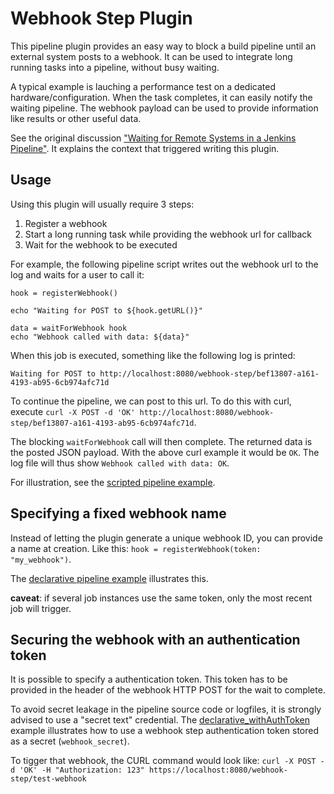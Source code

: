 Webhook Step Plugin
===================

This pipeline plugin provides an easy way to block a build pipeline until an
external system posts to a webhook. 
It can be used to integrate long running tasks into a pipeline, without busy waiting. 

A typical example is lauching a performance test on a dedicated hardware/configuration. 
When the task completes, it can easily notify the waiting pipeline. 
The webhook payload can be used to provide information like results or other useful data.


See the original discussion ["Waiting for Remote Systems in a Jenkins Pipeline"](https://cpitman.github.io/jenkins/cicd/2017/03/16/waiting-for-remote-systems-in-a-jenkins-pipeline.html).
It explains the context that triggered writing this plugin.

Usage
-----

Using this plugin will usually require 3 steps:

1. Register a webhook
2. Start a long running task while providing the webhook url for callback
3. Wait for the webhook to be executed

For example, the following pipeline script writes out the webhook url to the log
and waits for a user to call it:

```
hook = registerWebhook()

echo "Waiting for POST to ${hook.getURL()}"

data = waitForWebhook hook
echo "Webhook called with data: ${data}"
```

When this job is executed, something like the following log is printed:

```
Waiting for POST to http://localhost:8080/webhook-step/bef13807-a161-4193-ab95-6cb974afc71d
```

To continue the pipeline, we can post to this url. To do this with curl, execute
`curl -X POST -d 'OK' http://localhost:8080/webhook-step/bef13807-a161-4193-ab95-6cb974afc71d`.

The blocking `waitForWebhook` call will then complete. 
The returned data is the posted JSON payload.
With the above curl example it would be `OK`. 
The log file will thus show `Webhook called with data: OK`.

For illustration, see the [scripted pipeline example](examples/scripted_pipeline).

Specifying a fixed webhook name
-------------------------------

Instead of letting the plugin generate a unique webhook ID, you can provide a name at creation. 
Like this: `hook = registerWebhook(token: "my_webhook")`.

The [declarative pipeline example](examples/declarative_pipeline) illustrates this. 


**caveat**: if several job instances use the same token, only the most recent job will trigger.


Securing the webhook with an authentication token
-------------------------------------------------
It is possible to specify a authentication token. 
This token has to be provided in the header of the webhook HTTP POST for the wait to complete.

To avoid secret leakage in the pipeline source code or logfiles, it is strongly advised to use a "secret text" credential. 
The [declarative_withAuthToken](examples/declarative_withAuthToken) example illustrates how to use a webhook step authentication token stored as a secret (`webhook_secret`).

To tigger that webhook, the CURL command would look like: `curl -X POST -d 'OK' -H "Authorization: 123" https://localhost:8080/webhook-step/test-webhook`


